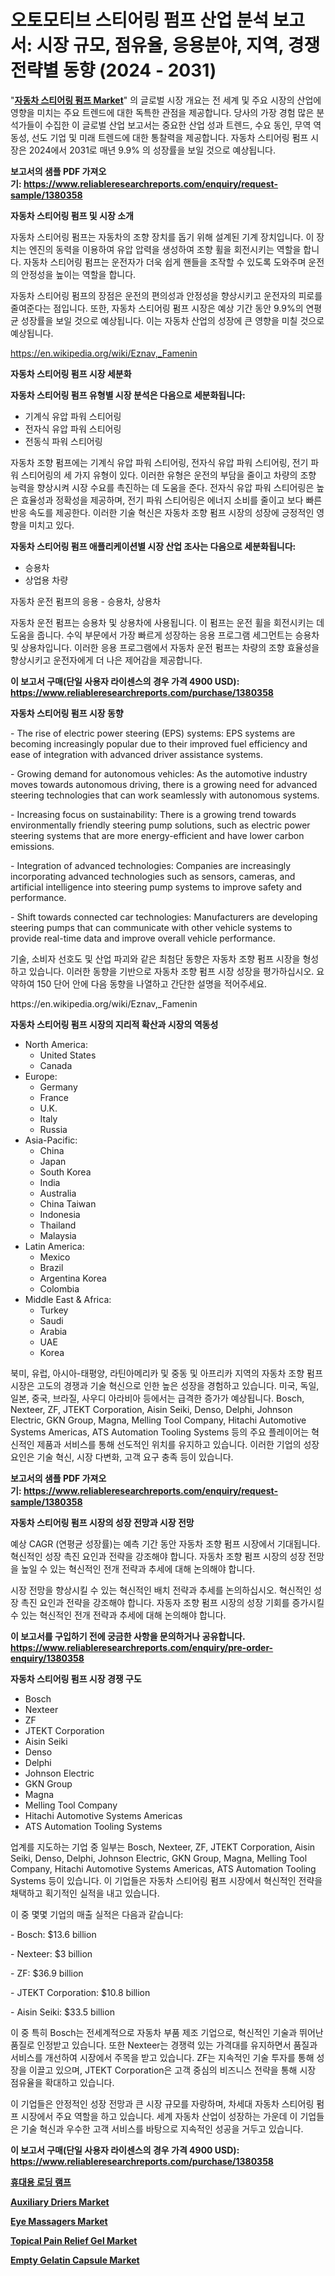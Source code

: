 <p><h1>오토모티브 스티어링 펌프 산업 분석 보고서: 시장 규모, 점유율, 응용분야, 지역, 경쟁 전략별 동향 (2024 - 2031)</h1></p><p>"<strong><a href="https://www.reliableresearchreports.com/automotive-steering-pumps-r1380358">자동차 스티어링 펌프 Market</a></strong>" 의 글로벌 시장 개요는 전 세계 및 주요 시장의 산업에 영향을 미치는 주요 트렌드에 대한 독특한 관점을 제공합니다. 당사의 가장 경험 많은 분석가들이 수집한 이 글로벌 산업 보고서는 중요한 산업 성과 트렌드, 수요 동인, 무역 역동성, 선도 기업 및 미래 트렌드에 대한 통찰력을 제공합니다. 자동차 스티어링 펌프 시장은 2024에서 2031로 매년 9.9% 의 성장률을 보일 것으로 예상됩니다.</p>
<p><strong>보고서의 샘플 PDF 가져오기:&nbsp;<a href="https://www.reliableresearchreports.com/enquiry/request-sample/1380358">https://www.reliableresearchreports.com/enquiry/request-sample/1380358</a></strong></p>
<p><strong>자동차 스티어링 펌프 및 시장 소개</strong></p>
<p><p>자동차 스티어링 펌프는 자동차의 조향 장치를 돕기 위해 설계된 기계 장치입니다. 이 장치는 엔진의 동력을 이용하여 유압 압력을 생성하여 조향 휠을 회전시키는 역할을 합니다. 자동차 스티어링 펌프는 운전자가 더욱 쉽게 핸들을 조작할 수 있도록 도와주며 운전의 안정성을 높이는 역할을 합니다.</p><p>자동차 스티어링 펌프의 장점은 운전의 편의성과 안정성을 향상시키고 운전자의 피로를 줄여준다는 점입니다. 또한, 자동차 스티어링 펌프 시장은 예상 기간 동안 9.9%의 연평균 성장률을 보일 것으로 예상됩니다. 이는 자동차 산업의 성장에 큰 영향을 미칠 것으로 예상됩니다.</p></p>
<p><a href="https://en.wikipedia.org/wiki/Eznav,_Famenin">https://en.wikipedia.org/wiki/Eznav,_Famenin</a></p>
<p><strong>자동차 스티어링 펌프 시장 세분화</strong></p>
<p><strong>자동차 스티어링 펌프 유형별 시장 분석은 다음으로 세분화됩니다:</strong></p>
<p><ul><li>기계식 유압 파워 스티어링</li><li>전자식 유압 파워 스티어링</li><li>전동식 파워 스티어링</li></ul></p>
<p><p>자동차 조향 펌프에는 기계식 유압 파워 스티어링, 전자식 유압 파워 스티어링, 전기 파워 스티어링의 세 가지 유형이 있다. 이러한 유형은 운전의 부담을 줄이고 차량의 조향 능력을 향상시켜 시장 수요를 촉진하는 데 도움을 준다. 전자식 유압 파워 스티어링은 높은 효율성과 정확성을 제공하며, 전기 파워 스티어링은 에너지 소비를 줄이고 보다 빠른 반응 속도를 제공한다. 이러한 기술 혁신은 자동차 조향 펌프 시장의 성장에 긍정적인 영향을 미치고 있다.</p></p>
<p><strong>자동차 스티어링 펌프 애플리케이션별 시장 산업 조사는 다음으로 세분화됩니다:</strong></p>
<p><ul><li>승용차</li><li>상업용 차량</li></ul></p>
<p><p>자동차 운전 펌프의 응용 - 승용차, 상용차</p><p>자동차 운전 펌프는 승용차 및 상용차에 사용됩니다. 이 펌프는 운전 휠을 회전시키는 데 도움을 줍니다. 수익 부문에서 가장 빠르게 성장하는 응용 프로그램 세그먼트는 승용차 및 상용차입니다. 이러한 응용 프로그램에서 자동차 운전 펌프는 차량의 조향 효율성을 향상시키고 운전자에게 더 나은 제어감을 제공합니다.</p></p>
<p><strong>이 보고서 구매(단일 사용자 라이센스의 경우 가격 4900 USD): <a href="https://www.reliableresearchreports.com/purchase/1380358">https://www.reliableresearchreports.com/purchase/1380358</a></strong></p>
<p><strong>자동차 스티어링 펌프 시장 동향</strong></p>
<p><p>- The rise of electric power steering (EPS) systems: EPS systems are becoming increasingly popular due to their improved fuel efficiency and ease of integration with advanced driver assistance systems.</p><p>- Growing demand for autonomous vehicles: As the automotive industry moves towards autonomous driving, there is a growing need for advanced steering technologies that can work seamlessly with autonomous systems.</p><p>- Increasing focus on sustainability: There is a growing trend towards environmentally friendly steering pump solutions, such as electric power steering systems that are more energy-efficient and have lower carbon emissions.</p><p>- Integration of advanced technologies: Companies are increasingly incorporating advanced technologies such as sensors, cameras, and artificial intelligence into steering pump systems to improve safety and performance.</p><p>- Shift towards connected car technologies: Manufacturers are developing steering pumps that can communicate with other vehicle systems to provide real-time data and improve overall vehicle performance. </p><p>기술, 소비자 선호도 및 산업 파괴와 같은 최첨단 동향은 자동차 조향 펌프 시장을 형성하고 있습니다. 이러한 동향을 기반으로 자동차 조향 펌프 시장 성장을 평가하십시오. 요약하여 150 단어 안에 다음 동향을 나열하고 간단한 설명을 적어주세요.</p></p>
<p>https://en.wikipedia.org/wiki/Eznav,_Famenin</p>
<p><strong>자동차 스티어링 펌프 시장의 지리적 확산과 시장의 역동성</strong></p>
<p><ul>
    <li>
        North America:
        <ul>
            <li>United States</li>
            <li>Canada</li>
        </ul>
    </li>
    <li>
        Europe:
        <ul>
            <li>Germany</li>
            <li>France</li>
            <li>U.K.</li>
            <li>Italy</li>
            <li>Russia</li>
        </ul>
    </li>
    <li>
        Asia-Pacific:
        <ul>
            <li>China</li>
            <li>Japan</li>
            <li>South Korea</li>
            <li>India</li>
            <li>Australia</li>
            <li>China Taiwan</li>
            <li>Indonesia</li>
            <li>Thailand</li>
            <li>Malaysia</li>
        </ul>
    </li>
    <li>
        Latin America:
        <ul>
            <li>Mexico</li>
            <li>Brazil</li>
            <li>Argentina Korea</li>
            <li>Colombia</li>
        </ul>
    </li>
    <li>
        Middle East & Africa:
        <ul>
            <li>Turkey</li>
            <li>Saudi</li>
            <li>Arabia</li>
            <li>UAE</li>
            <li>Korea</li>
        </ul>
    </li>
    </ul></p>
<p><p>북미, 유럽, 아시아-태평양, 라틴아메리카 및 중동 및 아프리카 지역의 자동차 조향 펌프 시장은 고도의 경쟁과 기술 혁신으로 인한 높은 성장을 경험하고 있습니다. 미국, 독일, 일본, 중국, 브라질, 사우디 아라비아 등에서는 급격한 증가가 예상됩니다. Bosch, Nexteer, ZF, JTEKT Corporation, Aisin Seiki, Denso, Delphi, Johnson Electric, GKN Group, Magna, Melling Tool Company, Hitachi Automotive Systems Americas, ATS Automation Tooling Systems 등의 주요 플레이어는 혁신적인 제품과 서비스를 통해 선도적인 위치를 유지하고 있습니다. 이러한 기업의 성장 요인은 기술 혁신, 시장 다변화, 고객 요구 충족 등이 있습니다.</p></p>
<p><strong>보고서의 샘플 PDF 가져오기:&nbsp;<a href="https://www.reliableresearchreports.com/enquiry/request-sample/1380358">https://www.reliableresearchreports.com/enquiry/request-sample/1380358</a></strong></p>
<p><strong>자동차 스티어링 펌프 시장의 성장 전망과 시장 전망</strong></p>
<p><p>예상 CAGR (연평균 성장률)는 예측 기간 동안 자동차 조향 펌프 시장에서 기대됩니다. 혁신적인 성장 촉진 요인과 전략을 강조해야 합니다. 자동차 조향 펌프 시장의 성장 전망을 높일 수 있는 혁신적인 전개 전략과 추세에 대해 논의해야 합니다.</p><p>시장 전망을 향상시킬 수 있는 혁신적인 배치 전략과 추세를 논의하십시오. 혁신적인 성장 촉진 요인과 전략을 강조해야 합니다. 자동자 조향 펌프 시장의 성장 기회를 증가시킬 수 있는 혁신적인 전개 전략과 추세에 대해 논의해야 합니다.</p></p>
<p><strong>이 보고서를 구입하기 전에 궁금한 사항을 문의하거나 공유합니다. <a href="https://www.reliableresearchreports.com/enquiry/pre-order-enquiry/1380358">https://www.reliableresearchreports.com/enquiry/pre-order-enquiry/1380358</a></strong></p>
<p><strong>자동차 스티어링 펌프 시장 경쟁 구도</strong></p>
<p><ul><li>Bosch</li><li>Nexteer</li><li>ZF</li><li>JTEKT Corporation</li><li>Aisin Seiki</li><li>Denso</li><li>Delphi</li><li>Johnson Electric</li><li>GKN Group</li><li>Magna</li><li>Melling Tool Company</li><li>Hitachi Automotive Systems Americas</li><li>ATS Automation Tooling Systems</li></ul></p>
<p><p>업계를 지도하는 기업 중 일부는 Bosch, Nexteer, ZF, JTEKT Corporation, Aisin Seiki, Denso, Delphi, Johnson Electric, GKN Group, Magna, Melling Tool Company, Hitachi Automotive Systems Americas, ATS Automation Tooling Systems 등이 있습니다. 이 기업들은 자동차 스티어링 펌프 시장에서 혁신적인 전략을 채택하고 획기적인 실적을 내고 있습니다. </p><p>이 중 몇몇 기업의 매출 실적은 다음과 같습니다:</p><p>- Bosch: $13.6 billion</p><p>- Nexteer: $3 billion</p><p>- ZF: $36.9 billion</p><p>- JTEKT Corporation: $10.8 billion</p><p>- Aisin Seiki: $33.5 billion</p><p>이 중 특히 Bosch는 전세계적으로 자동차 부품 제조 기업으로, 혁신적인 기술과 뛰어난 품질로 인정받고 있습니다. 또한 Nexteer는 경쟁력 있는 가격대를 유지하면서 품질과 서비스를 개선하여 시장에서 주목을 받고 있습니다. ZF는 지속적인 기술 투자를 통해 성장을 이끌고 있으며, JTEKT Corporation은 고객 중심의 비즈니스 전략을 통해 시장 점유율을 확대하고 있습니다.</p><p>이 기업들은 안정적인 성장 전망과 큰 시장 규모를 자랑하며, 차세대 자동차 스티어링 펌프 시장에서 주요 역할을 하고 있습니다. 세계 자동차 산업이 성장하는 가운데 이 기업들은 기술 혁신과 우수한 고객 서비스를 바탕으로 지속적인 성공을 거두고 있습니다.</p></p>
<p><strong>이 보고서 구매(단일 사용자 라이센스의 경우 가격 4900 USD): <a href="https://www.reliableresearchreports.com/purchase/1380358">https://www.reliableresearchreports.com/purchase/1380358</a></strong></p>
<p><strong><p><a href="https://medium.com/@derrickmafrks96745/%EC%84%B8%EA%B3%84%EC%A0%81%EC%9D%B8-%EC%9D%B4%EB%8F%99%EC%8B%9D-%EB%A1%9C%EB%94%A9-%EB%9E%A8%ED%94%84-%EC%8B%9C%EC%9E%A5-%EB%8F%99%ED%96%A5-%EB%B0%8F-%EC%84%B1%EC%9E%A5-%EA%B8%B0%ED%9A%8C%EB%A5%BC-%EC%A7%80%EC%97%AD%EB%B3%84-%EC%9C%A0%ED%98%95%EB%B3%84-10-000-%ED%8C%8C%EC%9A%B4%EB%93%9C-%EC%9D%B4%ED%95%98-10-000-20-000-%ED%8C%8C%EC%9A%B4%EB%93%9C-20-000-30-000-%ED%8C%8C%EC%9A%B4%EB%93%9C-dd422f3b2de2">휴대용 로딩 램프</a></p><p><a href="https://www.linkedin.com/pulse/auxiliary-driers-market-share-size-trends-industry-analysis-xvctf?trackingId=LeULMoipSHSIiNc53fvn9Q%3D%3D">Auxiliary Driers Market</a></p><p><a href="https://www.linkedin.com/pulse/eye-massagers-market-emerging-trends-future-prospects-1b5vc?trackingId=O0Mab2qzQ%2B%2BYP6vEXVZN%2FQ%3D%3D">Eye Massagers Market</a></p><p><a href="https://github.com/markusgodoy/Market-Research-Report-List-4/blob/main/topical-pain-relief-gel-market.md">Topical Pain Relief Gel Market</a></p><p><a href="https://github.com/arionmp/Market-Research-Report-List-4/blob/main/empty-gelatin-capsule-market.md">Empty Gelatin Capsule Market</a></p></strong></p>
<p></p>